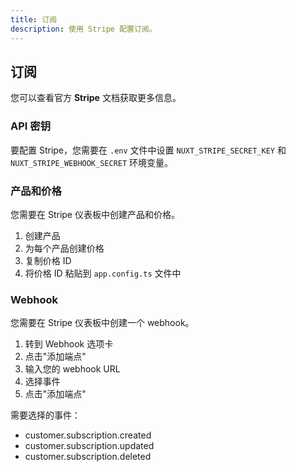 ```yaml
---
title: 订阅
description: 使用 Stripe 配置订阅。
---
```


## 订阅

您可以查看官方 **Stripe** 文档获取更多信息。

### API 密钥

要配置 Stripe，您需要在 `.env` 文件中设置 `NUXT_STRIPE_SECRET_KEY` 和 `NUXT_STRIPE_WEBHOOK_SECRET` 环境变量。

### 产品和价格

您需要在 Stripe 仪表板中创建产品和价格。

1. 创建产品
2. 为每个产品创建价格
3. 复制价格 ID
4. 将价格 ID 粘贴到 `app.config.ts` 文件中

### Webhook

您需要在 Stripe 仪表板中创建一个 webhook。

1. 转到 Webhook 选项卡
2. 点击"添加端点"
3. 输入您的 webhook URL
4. 选择事件
5. 点击"添加端点"

需要选择的事件：
- customer.subscription.created
- customer.subscription.updated
- customer.subscription.deleted 